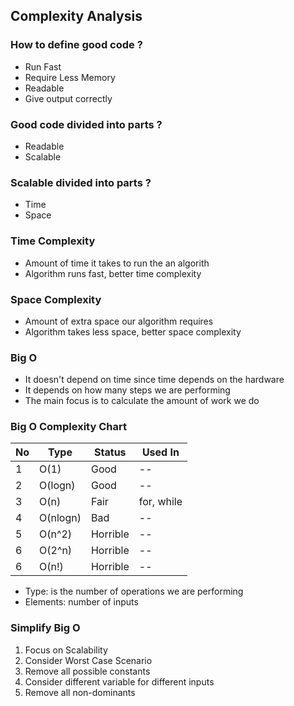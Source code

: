 ## Complexity Analysis

### How to define good code ?

- Run Fast
- Require Less Memory
- Readable
- Give output correctly

### Good code divided into parts ?

- Readable
- Scalable

### Scalable divided into parts ?

- Time
- Space

### Time Complexity

- Amount of time it takes to run the an algorith
- Algorithm runs fast, better time complexity

### Space Complexity

- Amount of extra space our algorithm requires
- Algorithm takes less space, better space complexity

### Big O

- It doesn't depend on time since time depends on the hardware
- It depends on how many steps we are performing
- The main focus is to calculate the amount of work we do

### Big O Complexity Chart

| No  | Type     | Status   | Used In    |
| --- | -------- | -------- | ---------- |
| 1   | O(1)     | Good     | --         |
| 2   | O(logn)  | Good     | --         |
| 3   | O(n)     | Fair     | for, while |
| 4   | O(nlogn) | Bad      | --         |
| 5   | O(n^2)   | Horrible | --         |
| 6   | O(2^n)   | Horrible | --         |
| 6   | O(n!)    | Horrible | --         |

- Type: is the number of operations we are performing
- Elements: number of inputs


### Simplify Big O
1. Focus on Scalability
2. Consider Worst Case Scenario
3. Remove all possible constants
4. Consider different variable for different inputs
5. Remove all non-dominants